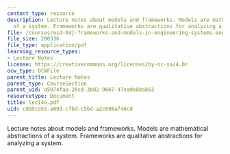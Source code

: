 ```yaml
---
content_type: resource
description: Lecture notes about models and frameworks. Models are mathematical abstractions
  of a system. Frameworks are qualitative abstractions for analyzing a system.
file: /courses/esd-04j-frameworks-and-models-in-engineering-systems-engineering-system-design-spring-2007/cd85cd55a093cfbdc5bda2c696af46cd_lec14a.pdf
file_size: 200336
file_type: application/pdf
learning_resource_types:
- Lecture Notes
license: https://creativecommons.org/licenses/by-nc-sa/4.0/
ocw_type: OCWFile
parent_title: Lecture Notes
parent_type: CourseSection
parent_uid: a5974faa-20cd-3b02-9667-47ea0e80ab53
resourcetype: Document
title: lec14a.pdf
uid: cd85cd55-a093-cfbd-c5bd-a2c696af46cd
---
```

Lecture notes about models and frameworks. Models are mathematical abstractions of a system. Frameworks are qualitative abstractions for analyzing a system.
